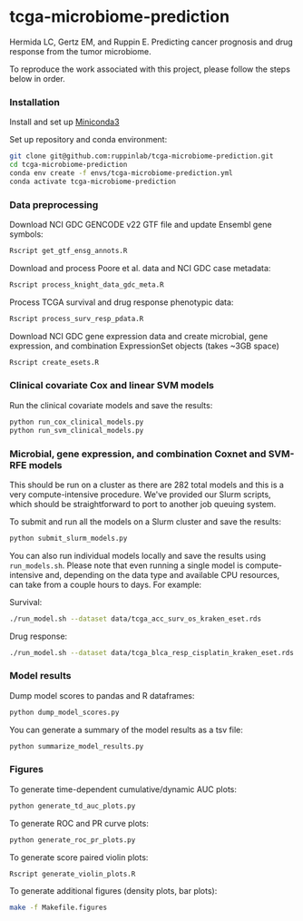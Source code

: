# tcga-microbiome-prediction

Hermida LC, Gertz EM, and Ruppin E. Predicting cancer prognosis and drug response from the tumor microbiome.

To reproduce the work associated with this project, please follow the steps
below in order.

### Installation

Install and set up [Miniconda3](https://docs.conda.io/en/latest/miniconda.html)

Set up repository and conda environment:

```bash
git clone git@github.com:ruppinlab/tcga-microbiome-prediction.git
cd tcga-microbiome-prediction
conda env create -f envs/tcga-microbiome-prediction.yml
conda activate tcga-microbiome-prediction
```

### Data preprocessing

Download NCI GDC GENCODE v22 GTF file and update Ensembl gene symbols:

```bash
Rscript get_gtf_ensg_annots.R
```

Download and process Poore et al. data and NCI GDC case metadata:

```bash
Rscript process_knight_data_gdc_meta.R
```

Process TCGA survival and drug response phenotypic data:

```bash
Rscript process_surv_resp_pdata.R
```

Download NCI GDC gene expression data and create microbial, gene expression,
and combination ExpressionSet objects (takes ~3GB space)

```bash
Rscript create_esets.R
```

### Clinical covariate Cox and linear SVM models

Run the clinical covariate models and save the results:

```bash
python run_cox_clinical_models.py
python run_svm_clinical_models.py
```

### Microbial, gene expression, and combination Coxnet and SVM-RFE models

This should be run on a cluster as there are 282 total models and this is a
very compute-intensive procedure. We've provided our Slurm scripts, which
should be straightforward to port to another job queuing system.

To submit and run all the models on a Slurm cluster and save the results:

```bash
python submit_slurm_models.py
```

You can also run individual models locally and save the results using
`run_models.sh`.  Please note that even running a single model is
compute-intensive and, depending on the data type and available CPU resources,
can take from a couple hours to days. For example:

Survival:

```bash
./run_model.sh --dataset data/tcga_acc_surv_os_kraken_eset.rds
```

Drug response:

```bash
./run_model.sh --dataset data/tcga_blca_resp_cisplatin_kraken_eset.rds
```

### Model results

Dump model scores to pandas and R dataframes:

```bash
python dump_model_scores.py
```

You can generate a summary of the model results as a tsv file:

```bash
python summarize_model_results.py
```

### Figures

To generate time-dependent cumulative/dynamic AUC plots:

```bash
python generate_td_auc_plots.py
```

To generate ROC and PR curve plots:

```bash
python generate_roc_pr_plots.py
```

To generate score paired violin plots:

```bash
Rscript generate_violin_plots.R
```

To generate additional figures (density plots, bar plots):

```bash
make -f Makefile.figures
```
